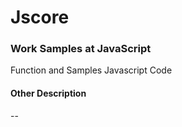# Jscore

### Work Samples at JavaScript
Function and Samples Javascript Code

#### Other Description
--






